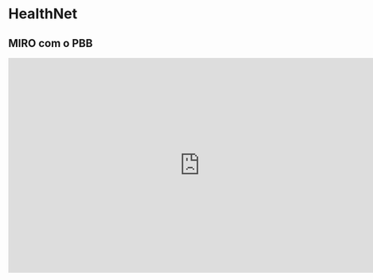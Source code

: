 # HealthNet

## **MIRO com o PBB**

<iframe width="768" height="432" src="https://miro.com/app/board/uXjVKmm5xro=/" frameborder="0" scrolling="no" allow="fullscreen; clipboard-read; clipboard-write" allowfullscreen></iframe>